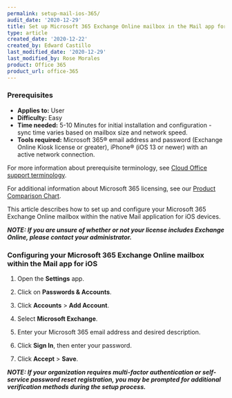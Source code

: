 ```yaml
---
permalink: setup-mail-ios-365/
audit_date: '2020-12-29'
title: Set up Microsoft 365 Exchange Online mailbox in the Mail app for iOS
type: article
created_date: '2020-12-22'
created_by: Edward Castillo
last_modified_date: '2020-12-29'
last_modified_by: Rose Morales
product: Office 365
product_url: office-365
---
```



### Prerequisites 

- **Applies to:** User
- **Difficulty:** Easy
- **Time needed:** 5-10 Minutes for initial installation and configuration - sync time varies based on mailbox size and network speed.
- **Tools required:** Microsoft 365&reg; email address and password (Exchange Online Kiosk license or greater), iPhone&reg; (iOS 13 or newer) with an active network connection.

For more information about prerequisite terminology, see [Cloud Office support terminology](/how-to/cloud-office-support-terminology).

For additional information about Microsoft 365 licensing, see our [Product Comparison Chart](https://www.rackspace.com/sites/default/files/2020-06/Rackspace-Data-Sheet-Microsoft-365-Plans-and-Pricing-Sheet-CLO-TSK-1487.pdf).

This article describes how to set up and configure your Microsoft 365 Exchange Online mailbox within the native Mail application for iOS devices.


***NOTE: If you are unsure of whether or not your license includes Exchange Online, please contact your administrator.***


### Configuring your Microsoft 365 Exchange Online mailbox within the Mail app for iOS

1. Open the **Settings** app.

2. Click on **Passwords & Accounts**.

3. Click **Accounts** > **Add Account**.

4. Select **Microsoft Exchange**.

5. Enter your Microsoft 365 email address and desired description.

6. Click **Sign In**, then enter your password.

7. Click **Accept** > **Save**.


***NOTE: If your organization requires multi-factor authentication or self-service password reset registration, you may be prompted for additional verification methods during the setup process.***
